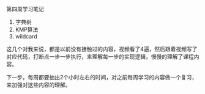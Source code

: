 第四周学习笔记

1. 字典树
2. KMP算法
3. wildcard

这几个对我来说，都是以前没有接触过的内容，视频看了4遍，然后跟着视频写了对应代码，打断点一步一步执行，来理解每一步的实现逻辑，慢慢的理解了课程内容。

下一步，每周都要抽出2个小时左右的时间，对之前每周学习的内容做一个复习，来加强对这些内容的理解。



